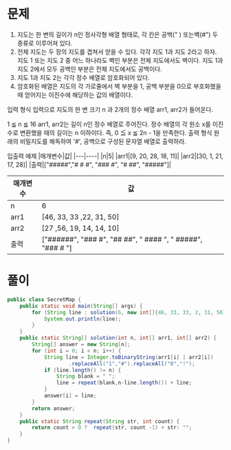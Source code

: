 # 문제

1. 지도는 한 변의 길이가 n인 정사각형 배열 형태로, 각 칸은 공백(" ) 또는벽(#") 두 종류로 이루어져 있다.
2. 전체 지도는 두 장의 지도를 겹쳐서 얻을 수 있다. 각각 지도 1과 지도 2라고 하자. 지도 1 또는 지도 2 중 어느 하나라도 벽인 부분은 전체 지도에서도 벽이다. 지도 1과 지도 2에서 모두 공백인 부분은 전체 지도에서도 공백이다.
3. 지도 1과 지도 2는 각각 정수 배열로 암호화되어 있다.
4. 암호화된 배열은 지도의 각 가로줄에서 벽 부분을 1, 공백 부분을 0으로 부호화했을 때 얻어지는 이진수에 해당하는 값의 배열이다.

입력 형식
입력으로 지도의 한 변 크기 n 과 2개의 정수 배열 arr1, arr2가 들어온다.

1 ≦ n ≦ 16
arr1, arr2는 길이 n인 정수 배열로 주어진다.
정수 배열의 각 원소 x를 이진수로 변환했을 때의 길이는 n 이하이다. 즉, 0 ≦ x ≦ 2n - 1을 만족한다.
출력 형식
원래의 비밀지도를 해독하여 '#', 공백으로 구성된 문자열 배열로 출력하라.

입출력 예제
|매개변수|값|
|---|----|
|n|5|
|arr1|[9, 20, 28, 18, 11]|
|arr2|[30, 1, 21, 17, 28]|
|출력|["#####","# # #", "### #", "# ##", "#####"]|

|매개변수|값|
|---|----|
|n|6|
|arr1|[46, 33, 33 ,22, 31, 50]|
|arr2|[27 ,56, 19, 14, 14, 10]|
|출력|["######", "### #", "## ##", " #### ", " #####", "### # "]|

# 풀이

```java
public class SecretMap {
	public static void main(String[] args) {
		for (String line : solution(6, new int[]{46, 33, 33, 2, 31, 50}, new int[]{27, 56, 19, 4, 14, 10})){
			System.out.println(line);
		}
	}
	public static String[] solution(int n, int[] arr1, int[] arr2) {
		String[] answer = new String[n];
		for (int i = 0; i < n; i++) {
			String line = Integer.toBinaryString(arr1[i] | arr2[i])
					.replaceAll("1","#").replaceAll("0","!");
			if (line.length() != n) {
				String blank = " ";
				line = repeat(blank,n-line.length()) + line;
			}
			answer[i] = line;
		}
		return answer;
	}
	public static String repeat(String str, int count) {
		return count > 0 ?  repeat(str, count -1) + str: "";
	}
}
```
